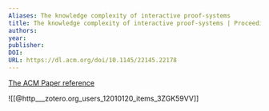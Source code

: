 ```yaml
---
Aliases: The knowledge complexity of interactive proof-systems
title: The knowledge complexity of interactive proof-systems | Proceedings of the seventeenth annual ACM symposium on Theory of computing
authors: 
year: 
publisher: 
DOI: 
URL: https://dl.acm.org/doi/10.1145/22145.22178
---
```

[The ACM Paper reference](https://dl.acm.org/doi/10.1145/22145.22178)

![[@http___zotero.org_users_12010120_items_3ZGK59VV]]